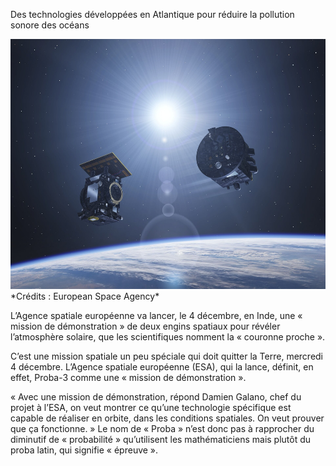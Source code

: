 Des technologies développées en Atlantique pour réduire la pollution sonore des océans

<img src="/static/images/Proba-3_satellites_pillars blog2.jpg" alt="Proba-3 satellites" width="600" height="400">
*Crédits : European Space Agency*


L’Agence spatiale européenne va lancer, le 4 décembre, en Inde, une « mission de démonstration » de deux engins spatiaux pour révéler l’atmosphère solaire, que les scientifiques nomment la « couronne proche ». 

C’est une mission spatiale un peu spéciale qui doit quitter la Terre, mercredi 4 décembre. L’Agence spatiale européenne (ESA), qui la lance, définit, en effet, Proba-3 comme une « mission de démonstration ». 

« Avec une mission de démonstration, répond Damien Galano, chef du projet à l’ESA, on veut montrer ce qu’une technologie spécifique est capable de réaliser en orbite, dans les conditions spatiales. On veut prouver que ça fonctionne. » Le nom de « Proba » n’est donc pas à rapprocher du diminutif de « probabilité » qu’utilisent les mathématiciens mais plutôt du proba latin, qui signifie « épreuve ».
